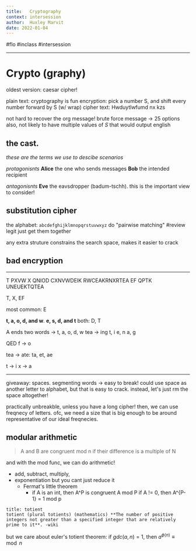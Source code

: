 ```yaml
---
title:   Cryptography
context: intersession
author:  Huxley Marvit
date: 2022-01-04
---
```


#flo  #inclass #intersession 

***

# Crypto (graphy)

oldest version: 
caesar cipher!

plain text: cryptography is fun
encryption: pick a number S, and shift every number forward by S (w/ wrap)
cipher text: Hwduytlwfumd nx kzs

not hard to recover the org message! brute force message -> 25 options
also, not likely to have multiple values of $S$ that would output english



## the cast.
*these are the terms we use to descibe scenarios*

*protagonisnts*
**Alice** the one who sends messages
**Bob** the intended recipient

*antagonisnts*
**Eve** the eavsdropper (badum-tschh). this is the important view to consider!

## substitution cipher
the alphabet: `abcdefghijklmnopqrstuvwxyz`
do "pairwise matching" #review
legit just get them together

any extra struture constrains the search space, makes it easier to crack

## bad encryption

***
T PXVW X QNIOD CXNVWDEIK RWCEAKRNXRTEA EF QPTK 
UNEUEKTQTEA


T, X, EF 

most common: E

 **t, a, o, d, and w**.
**e, s, d, and t**
both: 
D, T

A ends two words -> t, a, o, d, w 
tea -> ing
t, i
e, n
a, g

QED f -> o


tea -> ate: ta, et, ae


t -> i 
x -> a
***
giveaway: spaces. segmenting words -> easy to break!
could use space as another letter to alphabet, but that is easy to crack. instead, let's just rm the space altogether!

practically unbreakble, unless you have a long cipher!
then, we can use freqnecy of letters. ofc, we need a size that is big enough to be around representative of our ideal freqnecies.


## modular arithmetic


> A and B are congruent mod n if their difference is a multiple of N 

and with the mod func, we can do arithmetic!


- add, subtract, multiply, 
- exponentiation but you cant just reduce it
	- Fermat's little theorem
		- if A is an int, then A^P is congruent A mod P if A != 0, then A^{P-1} = 1 mod p

```ad-def
title: totient
totient (plural totients) (mathematics) **The number of positive integers not greater than a specified integer that are relatively prime to it**. -wiki
```

but we care about euler's totient theorem:
if $gdc(a,n) = 1$, then $a^{\phi(n)} \equiv \mod n$













